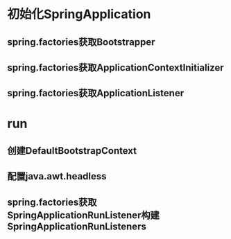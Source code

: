 # 初始化SpringApplication
## spring.factories获取Bootstrapper
## spring.factories获取ApplicationContextInitializer
## spring.factories获取ApplicationListener

# run
## 创建DefaultBootstrapContext
## 配置java.awt.headless
## spring.factories获取SpringApplicationRunListener构建SpringApplicationRunListeners